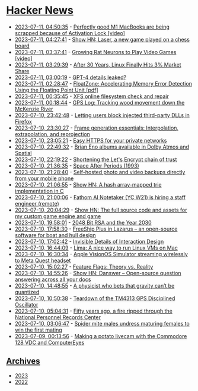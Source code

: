 # [Hacker News](https://kherrick.github.io/hacker-news/)

* [2023-07-11, 04:50:35](https://news.ycombinator.com/item?id=36676538) - [Perfectly good M1 MacBooks are being scrapped because of Activation Lock [video]](https://www.youtube.com/watch?v=94zOFsQJ7lU)
* [2023-07-11, 04:27:41](https://news.ycombinator.com/item?id=36676415) - [Show HN: Laser, a new game played on a chess board](https://playlaser.xyz)
* [2023-07-11, 03:37:41](https://news.ycombinator.com/item?id=36676151) - [Growing Rat Neurons to Play Video Games [video]](https://www.youtube.com/watch?v=bEXefdbQDjw)
* [2023-07-11, 03:29:39](https://news.ycombinator.com/item?id=36676103) - [After 30 Years, Linux Finally Hits 3% Market Share](https://linuxiac.com/linux-hits-3-percent-market-share/)
* [2023-07-11, 03:00:19](https://news.ycombinator.com/item?id=36675934) - [GPT-4 details leaked?](https://threadreaderapp.com/thread/1678545170508267522.html)
* [2023-07-11, 02:28:47](https://news.ycombinator.com/item?id=36675750) - [FloatZone: Accelerating Memory Error Detection Using the Floating Point Unit [pdf]](https://download.vusec.net/papers/floatzone_sec23.pdf)
* [2023-07-11, 00:35:45](https://news.ycombinator.com/item?id=36675036) - [XFS online filesystem check and repair](https://lwn.net/Articles/934561/)
* [2023-07-11, 00:18:44](https://news.ycombinator.com/item?id=36674920) - [GPS Log: Tracking wood movement down the McKenzie River](https://gpslogdrive.com/)
* [2023-07-10, 23:42:48](https://news.ycombinator.com/item?id=36674606) - [Letting users block injected third-party DLLs in Firefox](https://hacks.mozilla.org/2023/03/letting-users-block-injected-third-party-dlls-in-firefox/)
* [2023-07-10, 23:30:27](https://news.ycombinator.com/item?id=36674487) - [Frame generation essentials: Interpolation, extrapolation, and reprojection](https://blurbusters.com/frame-generation-essentials-interpolation-extrapolation-and-reprojection/)
* [2023-07-10, 23:05:21](https://news.ycombinator.com/item?id=36674224) - [Easy HTTPS for your private networks](https://www.getlocalcert.net/)
* [2023-07-10, 22:49:32](https://news.ycombinator.com/item?id=36674069) - [Brian Eno albums available in Dolby Atmos and Spatial](https://www.udiscovermusic.com/news/brian-eno-albums-dolby-atmos-first-time/)
* [2023-07-10, 22:19:22](https://news.ycombinator.com/item?id=36673793) - [Shortening the Let's Encrypt chain of trust](https://letsencrypt.org/2023/07/10/cross-sign-expiration.html)
* [2023-07-10, 21:36:35](https://news.ycombinator.com/item?id=36673308) - [Space After Periods (1993)](http://1997.webhistory.org/www.lists/www-talk.1993q3/)
* [2023-07-10, 21:28:40](https://news.ycombinator.com/item?id=36673224) - [Self-hosted photo and video backups directly from your mobile phone](https://github.com/immich-app/immich)
* [2023-07-10, 21:06:55](https://news.ycombinator.com/item?id=36672957) - [Show HN: A hash array-mapped trie implementation in C](https://github.com/mkirchner/hamt)
* [2023-07-10, 21:00:06](https://news.ycombinator.com/item?id=36672888) - [Fathom AI Notetaker (YC W21) is hiring a staff engineer (remote)](https://www.ycombinator.com/companies/fathom/jobs/OVTRjXb-staff-engineer-full-stack-remote)
* [2023-07-10, 20:04:29](https://news.ycombinator.com/item?id=36672183) - [Show HN: The full source code and assets for my custom game engine and game](https://news.ycombinator.com/item?id=36672183)
* [2023-07-10, 19:58:01](https://news.ycombinator.com/item?id=36672115) - [2048 Bit RSA and the Year 2030](https://articles.59.ca/doku.php?id=em:20482030)
* [2023-07-10, 17:58:30](https://news.ycombinator.com/item?id=36670328) - [FreeShip Plus in Lazarus – an open-source software for boat and hull design](https://github.com/markmal/freeship-plus-in-lazarus)
* [2023-07-10, 17:02:42](https://news.ycombinator.com/item?id=36669249) - [Invisible Details of Interaction Design](https://rauno.me/craft/interaction-design)
* [2023-07-10, 16:44:09](https://news.ycombinator.com/item?id=36668964) - [Lima: A nice way to run Linux VMs on Mac](https://jvns.ca/blog/2023/07/10/lima--a-nice-way-to-run-linux-vms-on-mac/)
* [2023-07-10, 16:30:34](https://news.ycombinator.com/item?id=36668732) - [Apple VisionOS Simulator streaming wirelessly to Meta Quest headset](https://github.com/zhuowei/VisionOSStereoScreenshots/tree/alvr)
* [2023-07-10, 15:02:27](https://news.ycombinator.com/item?id=36667469) - [Feature Flags: Theory vs. Reality](https://bpapillon.com/post/feature-flags-theory-vs-reality/)
* [2023-07-10, 14:55:26](https://news.ycombinator.com/item?id=36667374) - [Show HN: Danswer – Open-source question answering across all your docs](https://github.com/danswer-ai/danswer)
* [2023-07-10, 14:48:55](https://news.ycombinator.com/item?id=36667278) - [A physicist who bets that gravity can’t be quantized](https://www.quantamagazine.org/the-physicist-who-bets-that-gravity-cant-be-quantized-20230710/)
* [2023-07-10, 10:50:38](https://news.ycombinator.com/item?id=36664509) - [Teardown of the TM4313 GPS Disciplined Oscillator](https://tomverbeure.github.io/2023/07/09/TM4313-GPSDO-Teardown.html)
* [2023-07-10, 05:04:31](https://news.ycombinator.com/item?id=36662339) - [Fifty years ago, a fire ripped through the National Personnel Records Center](https://www.wired.com/story/the-night-17-million-precious-military-records-went-up-in-smoke/)
* [2023-07-10, 03:06:47](https://news.ycombinator.com/item?id=36661582) - [Spider mite males undress maturing females to win the first mating](https://phys.org/news/2023-07-spider-mite-males-maturing-females.html)
* [2023-07-09, 00:13:56](https://news.ycombinator.com/item?id=36650062) - [Making a potato livecam with the Commodore 128 VDC and ComputerEyes](http://oldvcr.blogspot.com/2023/07/making-potato-webcam-with-commodore-128.html)

## [Archives](archives/index.md)

* [2023](archives/2023/index.md)
* [2022](archives/2022/index.md)

